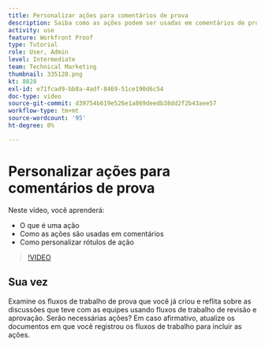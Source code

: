 ```yaml
---
title: Personalizar ações para comentários de prova
description: Saiba como as ações podem ser usadas em comentários de prova. Saiba como configurar e personalizar rótulos de ação para os recursos de prova do.
activity: use
feature: Workfront Proof
type: Tutorial
role: User, Admin
level: Intermediate
team: Technical Marketing
thumbnail: 335128.png
kt: 8828
exl-id: e71fcad9-bb8a-4adf-8469-51ce190d6c54
doc-type: video
source-git-commit: d39754b619e526e1a869deedb38dd2f2b43aee57
workflow-type: tm+mt
source-wordcount: '95'
ht-degree: 0%

---
```


# Personalizar ações para comentários de prova

Neste vídeo, você aprenderá:

* O que é uma ação
* Como as ações são usadas em comentários
* Como personalizar rótulos de ação

>[!VIDEO](https://video.tv.adobe.com/v/335128/?quality=12)

## Sua vez

Examine os fluxos de trabalho de prova que você já criou e reflita sobre as discussões que teve com as equipes usando fluxos de trabalho de revisão e aprovação. Serão necessárias ações? Em caso afirmativo, atualize os documentos em que você registrou os fluxos de trabalho para incluir as ações.

